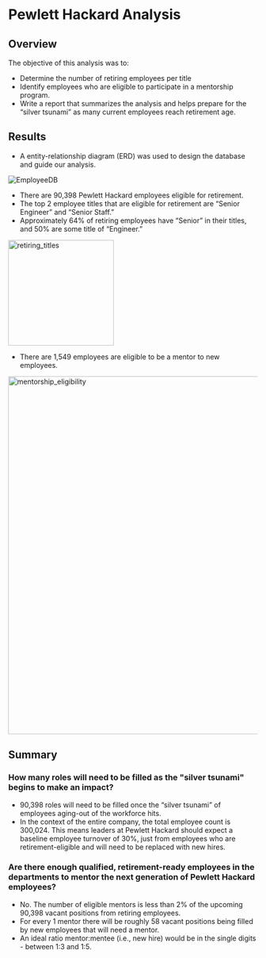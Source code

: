 # Pewlett Hackard Analysis

## Overview

The objective of this analysis was to:
* Determine the number of retiring employees per title
* Identify employees who are eligible to participate in a mentorship program. 
* Write a report that summarizes the analysis and helps prepare for the “silver tsunami” as many current employees reach retirement age.

## Results
* A entity-relationship diagram (ERD) was used to design the database and guide our analysis.

![EmployeeDB](https://user-images.githubusercontent.com/100387078/163465747-29bc0d11-856a-407d-bf18-5d2fcf718a30.png)

* There are 90,398 Pewlett Hackard employees eligible for retirement.
* The top 2 employee titles that are eligible for retirement are “Senior Engineer” and “Senior Staff.” 
* Approximately 64% of retiring employees have “Senior” in their titles, and 50% are some title of “Engineer.” 
<img width="213" alt="retiring_titles" src="https://user-images.githubusercontent.com/100387078/163464221-d8602240-78a8-4804-ade1-9e3d7806a46b.png">

* There are 1,549 employees are eligible to be a mentor to new employees.
<img width="722" alt="mentorship_eligibility" src="https://user-images.githubusercontent.com/100387078/163464258-ef37a037-a74d-41e8-b6bc-556f0f367dbb.png">

## Summary
### How many roles will need to be filled as the "silver tsunami" begins to make an impact?
* 90,398 roles will need to be filled once the “silver tsunami” of employees aging-out of the workforce hits. 
* In the context of the entire company, the total employee count is 300,024. This means leaders at Pewlett Hackard should expect a baseline employee turnover of 30%, just from employees who are retirement-eligible and will need to be replaced with new hires.

### Are there enough qualified, retirement-ready employees in the departments to mentor the next generation of Pewlett Hackard employees?
* No. The number of eligible mentors is less than 2% of the upcoming 90,398 vacant positions from retiring employees. 
* For every 1 mentor there will be roughly 58 vacant positions being filled by new employees that will need a mentor. 
* An ideal ratio mentor:mentee (i.e., new hire) would be in the single digits - between 1:3 and 1:5.
